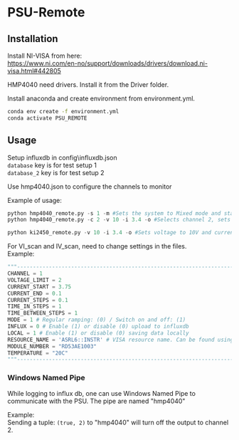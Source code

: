 # PSU-Remote

## Installation
Install NI-VISA from here: <br>
https://www.ni.com/en-no/support/downloads/drivers/download.ni-visa.html#442805 <br>

HMP4040 need drivers. Install it from the Driver folder. <br>

Install anaconda and create environment from environment.yml. <br>
````bash
conda env create -f environment.yml
conda activate PSU_REMOTE
````

## Usage
Setup influxdb in config\influxdb.json <br>
````database```` key is for test setup 1 <br>
````database_2```` key is for test setup 2 <br>

Use hmp4040.json to configure the channels to monitor <br>

Example of usage: <br>
````python
python hmp4040_remote.py -s 1 -m #Sets the system to Mixed mode and start logging to influx db
python hmp4040_remote.py -c 2 -v 10 -i 3.4 -o #Selects channel 2, sets the voltage to 10V and current to 3.4A

python ki2450_remote.py -v 10 -i 3.4 -o #Sets voltage to 10V and current to 3.4A. Then turns the output on.
````
 
For VI_scan and IV_scan, need to change settings in the files. <br>
Example: <br>
````python
"""---------------------------------------------------------------------------------------------------------------------------------"""
CHANNEL = 1
VOLTAGE_LIMIT = 2
CURRENT_START = 3.75
CURRENT_END = 0.1
CURRENT_STEPS = 0.1
TIME_IN_STEPS = 1
TIME_BETWEEN_STEPS = 1
MODE = 1 # Regular ramping: (0) / Switch on and off: (1)
INFLUX = 0 # Enable (1) or disable (0) upload to influxdb
LOCAL = 1 # Enable (1) or disable (0) saving data locally
RESOURCE_NAME = 'ASRL6::INSTR' # VISA resource name. Can be found using pyvisa.ResourceManager
MODULE_NUMBER = "RD53AE1003"
TEMPERATURE = "20C"
"""---------------------------------------------------------------------------------------------------------------------------------"""
````

### Windows Named Pipe
While logging to influx db, one can use Windows Named Pipe to communicate with the PSU. The pipe are named "hmp4040" <br>

Example: <br>
Sending a tuple: ````(true, 2)```` to "hmp4040" will turn off the output to channel 2. 
